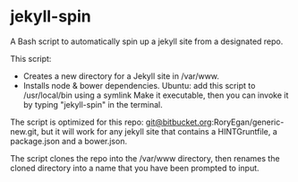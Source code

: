 # jekyll-spin
A Bash script to automatically spin up a jekyll site from a designated repo.

This script:
 - Creates a new directory for a Jekyll site in /var/www.
 - Installs node & bower dependencies.
Ubuntu: add this script to /usr/local/bin using a symlink
Make it executable, then you can invoke it by typing "jekyll-spin" in the terminal.

The script is optimized for this repo: git@bitbucket.org:RoryEgan/generic-new.git,
but it will work for any jekyll site that contains a HINTGruntfile, a package.json
and a bower.json.

The script clones the repo into the /var/www directory, then renames the cloned
directory into a name that you have been prompted to input.
